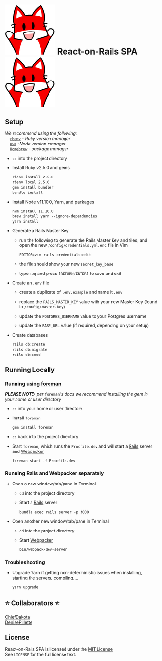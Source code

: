 # <img src="/public/yay-fox.gif" alt="Yay Fox gif" /> React-on-Rails SPA <img src="/public/yay-fox.gif" alt="Yay Fox gif" />

## Setup

_We recommend using the following:_<br />
&nbsp; &nbsp; [`rbenv`](https://github.com/rbenv/rbenv) _- Ruby version manager_<br />
&nbsp; &nbsp; [`nvm`](https://github.com/creationix/nvm) _-Node version manager_<br />
&nbsp; &nbsp; [`Homebrew`](https://brew.sh/) _- package manager_

* `cd` into the project directory

* Install Ruby v2.5.0 and gems
    ```xml
    rbenv install 2.5.0
    rbenv local 2.5.0
    gem install bundler
    bundle install
    ```

* Install Node v11.10.0, Yarn, and packages
    ```xml
    nvm install 11.10.0
    brew install yarn --ignore-dependencies
    yarn install
    ```

* Generate a Rails Master Key
    * run the following to generate the Rails Master Key and files, and<br />open the new `/config/credentials.yml.enc` file in Vim

        ```xml
        EDITOR=vim rails credentials:edit
        ```

    * the file should show your new `secret_key_base`

    * type `:wq` and press `[RETURN/ENTER]` to save and exit

* Create an `.env` file
    * create a duplicate of `.env.example` and name it `.env`

    * replace the `RAILS_MASTER_KEY` value with your new Master Key (found in `/config/master.key`)

    * update the `POSTGRES_USERNAME` value to your Postgres username

    * update the `BASE_URL` value (if required, depending on your setup)


* Create databases
    ```xml
    rails db:create
    rails db:migrate
    rails db:seed
    ```

## Running Locally

### Running using [foreman](https://github.com/ddollar/foreman)

_**PLEASE NOTE:** per_ `foreman`_'s docs we recommend installing the gem in your home or user directory_

* `cd` into your home or user directory

* Install `foreman`

    ```xml
    gem install foreman
    ```

* `cd` back into the project directory

* Start `foreman`, which runs the `Procfile.dev` and will start a [Rails](https://github.com/rails/rails) server and [Webpacker](https://github.com/rails/webpacker)

    ```xml
    foreman start -f Procfile.dev
    ```

### Running Rails and Webpacker separately

* Open a new window/tab/pane in Terminal

    * `cd` into the project directory

    * Start a [Rails](https://github.com/rails/rails) server

        ```xml
        bundle exec rails server -p 3000
        ```

* Open another new window/tab/pane in Terminal

    * `cd` into the project directory

    * Start [Webpacker](https://github.com/rails/webpacker)

        ```xml
        bin/webpack-dev-server
        ```

### Troubleshooting

* Upgrade Yarn if getting non-deterministic issues when installing, starting the servers, compiling,...

    ```xml
    yarn upgrade
    ```

## :star: Collaborators :star:

[ChiefDakota](https://github.com/ChiefDakota)<br />
[DenisePillette](https://github.com/DenisePillette)

## License

React-on-Rails SPA is licensed under the [MIT License](https://opensource.org/licenses/MIT).<br />
See `LICENSE` for the full license text.
